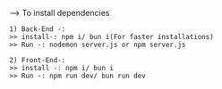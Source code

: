 --> To install dependencies
    
    1) Back-End -:
    >> install-: npm i/ bun i(For faster installations)
    >> Run -: nodemon server.js or npm server.js

    2) Front-End-:
    >> install -: npm i/ bun i
    >> Run -: npm run dev/ bun run dev
